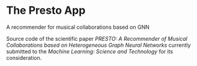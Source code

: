 # The Presto App
A recommender for musical collaborations based on GNN

Source code of the scientific paper *PRESTO: A Recommender of Musical Collaborations based on Heterogeneous Graph Neural Networks* currently submitted to the *Machine Learning: Science and Technology* for its consideration.
